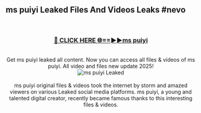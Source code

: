 ## ms puiyi Leaked Files And Videos Leaks #nevo
<br>
<div align="center">
<h3><a href="https://watchclip.my.id/ms puiyi" rel="nofollow">🔴 CLICK HERE 🌐==►►ms puiyi</a></h3>
<br>
Get ms puiyi leaked all content. Now you can access all files & videos of ms puiyi. All video and files new update 2025!
<br>
<a href="https://watchclip.my.id/ms puiyi" rel="nofollow" data-target="animated-image.originalLink"><img src="https://i.ibb.co.com/WyWwxjT/player-gif2.gif" alt="ms puiyi Leaked" style="max-width: 100%; display: inline-block;" data-target="animated-image.originalImage"></a>
<br><br>
ms puiyi original files & videos took the internet by storm and amazed viewers on various Leaked social media platforms. ms puiyi, a young and talented digital creator, recently became famous thanks to this interesting files & videos.
</div>
<br>